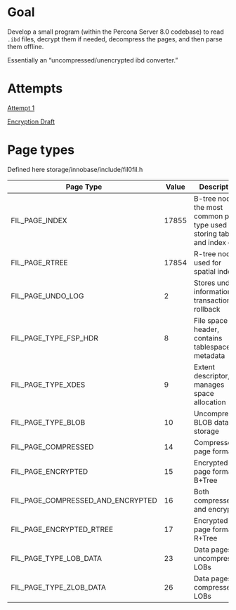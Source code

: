 # Goal

Develop a small program (within the Percona Server 8.0 codebase) to read `.ibd` files, decrypt them if needed, decompress the pages, and then parse them offline.  

Essentially an “uncompressed/unencrypted ibd converter.”

# Attempts

[Attempt 1](./docs/attempt1.md)

[Encryption Draft](./docs/keyring1.md)

# Page types

Defined here storage/innobase/include/fil0fil.h

| Page Type | Value | Description |
|-----------|-------|-------------|
| FIL_PAGE_INDEX | 17855 | B-tree node, the most common page type used for storing table and index data |
| FIL_PAGE_RTREE | 17854 | R-tree node, used for spatial indexes |
| FIL_PAGE_UNDO_LOG | 2 | Stores undo information for transaction rollback |
| FIL_PAGE_TYPE_FSP_HDR | 8 | File space header, contains tablespace metadata |
| FIL_PAGE_TYPE_XDES | 9 | Extent descriptor, manages space allocation |
| FIL_PAGE_TYPE_BLOB | 10 | Uncompressed BLOB data storage |
| FIL_PAGE_COMPRESSED | 14 | Compressed page format |
| FIL_PAGE_ENCRYPTED | 15 | Encrypted page format B+Tree |
| FIL_PAGE_COMPRESSED_AND_ENCRYPTED | 16 | Both compressed and encrypted |
| FIL_PAGE_ENCRYPTED_RTREE | 17 | Encrypted page format R+Tree |
| FIL_PAGE_TYPE_LOB_DATA | 23 | Data pages for uncompressed LOBs |
| FIL_PAGE_TYPE_ZLOB_DATA | 26 | Data pages for compressed LOBs |

